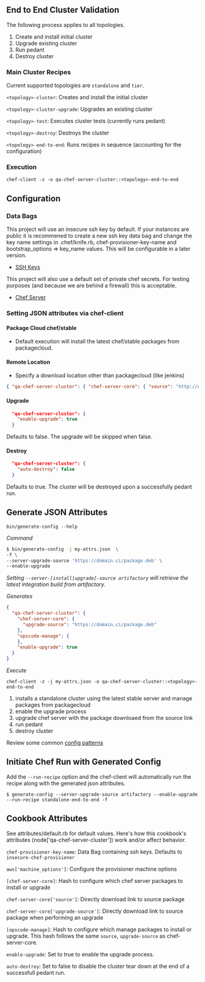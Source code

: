 ## End to End Cluster Validation
The following process applies to all topologies.

1. Create and install initial cluster
1. Upgrade existing cluster
1. Run pedant
1. Destroy cluster

### Main Cluster Recipes
Current supported topologies are `standalone` and `tier`.

`<topology>-cluster`: Creates and install the initial cluster

`<topology>-cluster-upgrade`: Upgrades an existing cluster

`<topology>-test`: Executes cluster tests (currently runs pedant)

`<topology>-destroy`: Destroys the cluster

`<topology>-end-to-end`: Runs recipes in sequence (accounting for the configuration)

### Execution
`chef-client -z -o qa-chef-server-cluster::<topology>-end-to-end`

## Configuration
### Data Bags
This project will use an insecure ssh key by default.  If your instances are public it is recommened to create a new ssh key data bag
and change the key name settings in .chef/knife.rb, chef-provisioner-key-name and bootstrap_options => key_name values.  This will be
configurable in a later version.
 * [SSH Keys](https://github.com/opscode-cookbooks/chef-server-cluster/#create-a-secrets-data-bag-and-populate-it-with-the-ssh-keys)

This project will also use a default set of private chef secrets. For testing purposes (and because we are behind a firewall) this is acceptable.
 * [Chef Server](https://github.com/opscode-cookbooks/chef-server-cluster/#create-a-private-chef-secrets-data-bag-item)

### Setting JSON attributes via chef-client

#### Package Cloud chef/stable
* Default execution will install the latest chef/stable packages from packagecloud. 

#### Remote Location
* Specify a download location other than packagecloud (like jenkins)
```json 
{ "qa-chef-server-cluster": { "chef-server-core": { "source": "http://domain.com/file.package" } } }
```
#### Upgrade
```json
  "qa-chef-server-cluster": {
    "enable-upgrade": true
  }
```
Defaults to false. The upgrade will be skipped when false.
#### Destroy
```json
  "qa-chef-server-cluster": {
    "auto-destroy": false
  }
```
Defaults to true. The cluster will be destroyed upon a successfully pedant run.

## Generate JSON Attributes
`bin/generate-config --help`

_Command_
```bash
$ bin/generate-config -j my-attrs.json  \
-f \
--server-upgrade-source 'https://domain.ci/package.deb' \
--enable-upgrade
```

_Setting `--server-[install|upgrade]-source artifactory` will retrieve the latest integration build from artifactory._

_Generates_
```json
{
  "qa-chef-server-cluster": {
    "chef-server-core": {
      "upgrade-source": "https://domain.ci/package.deb"
    },
    "opscode-manage": {
    },
    "enable-upgrade": true
  }
}
```

_Execute_
```
chef-client -z -j my-attrs.json -o qa-chef-server-cluster::<topology>-end-to-end
```

1. installs a standalone cluster using the latest stable server and manage packages from packagecloud
1. enable the upgrade process
1. upgrade chef server with the package downloaed from the source link
1. run pedant
1. destroy cluster

Review some common [config patterns](config-patterns.md)

## Initiate Chef Run with Generated Config
Add the `--run-recipe` option and the chef-client will automatically run the recipe along with the generated json attributes.

```
$ generate-config --server-upgrade-source artifactory --enable-upgrade --run-recipe standalone-end-to-end -f
```

## Cookbook Attributes
See attributes/default.rb for default values.
Here's how this cookbook's attributes (node['qa-chef-server-cluster']) work and/or affect behavior.

`chef-provisioner-key-name`: Data Bag containing ssh keys. Defaults to `insecure-chef-provisioner`

`aws['machine_options']`: Configure the provisioner machine options

`[chef-server-core]`: Hash to configure which chef server packages to install or upgrade

`chef-server-core['source']`: Directly download link to source package

`chef-server-core['upgrade-source']`: Directly download link to source package when performing an upgrade

`[opscode-manage]`: Hash to configure which manage packages to install or upgrade. 
This hash follows the same `source`, `upgrade-source` as chef-server-core.

`enable-upgrade`: Set to true to enable the upgrade process.

`auto-destroy`: Set to false to disable the cluster tear down at the end of a successfull pedant run.
